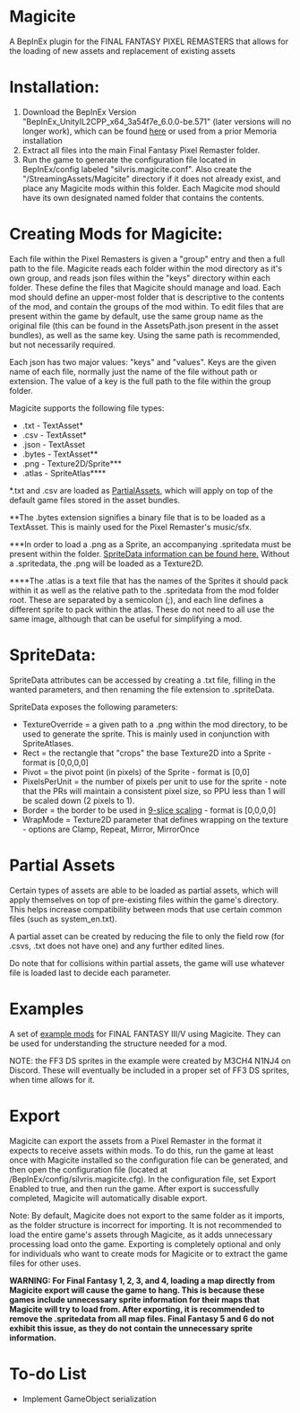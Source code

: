 # Magicite
A BepInEx plugin for the FINAL FANTASY PIXEL REMASTERS that allows for the loading of new assets and replacement of existing assets

# Installation:
1. Download the BepInEx Version "BepInEx_UnityIL2CPP_x64_3a54f7e_6.0.0-be.571" (later versions will no longer work), which can be found [here](https://builds.bepinex.dev/projects/bepinex_be/571/BepInEx_UnityIL2CPP_x64_3a54f7e_6.0.0-be.571.zip) or used from a prior Memoria installation
2. Extract all files into the main Final Fantasy Pixel Remaster folder.
3. Run the game to generate the configuration file located in BepInEx/config labeled "silvris.magicite.conf". Also create the "/StreamingAssets/Magicite" directory if it does not already exist, and place any Magicite mods within this folder. Each Magicite mod should have its own designated named folder that contains the contents.

# Creating Mods for Magicite:
Each file within the Pixel Remasters is given a "group" entry and then a full path to the file. 
Magicite reads each folder within the mod directory as it's own group, and reads json files within the "keys" directory within each folder. 
These define the files that Magicite should manage and load. 
Each mod should define an upper-most folder that is descriptive to the contents of the mod, and contain the groups of the mod within.
To edit files that are present within the game by default, use the same group name as the original file (this can be found in the AssetsPath.json present in the asset bundles), as well as the same key. 
Using the same path is recommended, but not necessarily required.

Each json has two major values: "keys" and "values". 
Keys are the given name of each file, normally just the name of the file without path or extension. 
The value of a key is the full path to the file within the group folder.

Magicite supports the following file types:
* .txt - TextAsset\*
* .csv - TextAsset\*
* .json - TextAsset
* .bytes - TextAsset\*\*
* .png - Texture2D/Sprite\*\*\*
* .atlas - SpriteAtlas\*\*\*\*

\*.txt and .csv are loaded as [PartialAssets](#Partial-Assets), which will apply on top of the default game files stored in the asset bundles.

\*\*The .bytes extension signifies a binary file that is to be loaded as a TextAsset. This is mainly used for the Pixel Remaster's music/sfx.

\*\*\*In order to load a .png as a Sprite, an accompanying .spritedata must be present within the folder. [SpriteData information can be found here.](#SpriteData)
Without a .spritedata, the .png will be loaded as a Texture2D.

\*\*\*\*The .atlas is a text file that has the names of the Sprites it should pack within it as well as the relative path to the .spritedata from the mod folder root. These are separated by a semicolon (;), and each line defines a different sprite to pack within the atlas. These do not need to all use the same image, although that can be useful for simplifying a mod.


# SpriteData:
SpriteData attributes can be accessed by creating a .txt file, filling in the wanted parameters, and then renaming the file extension to .spriteData.

SpriteData exposes the following parameters:
* TextureOverride = a given path to a .png within the mod directory, to be used to generate the sprite. This is mainly used in conjunction with SpriteAtlases.
* Rect = the rectangle that "crops" the base Texture2D into a Sprite - format is [0,0,0,0]
* Pivot = the pivot point (in pixels) of the Sprite - format is [0,0]
* PixelsPerUnit = the number of pixels per unit to use for the sprite - note that the PRs will maintain a consistent pixel size, so PPU less than 1 will be scaled down (2 pixels to 1).
* Border = the border to be used in [9-slice scaling](https://docs.unity3d.com/Manual/9SliceSprites.html) - format is [0,0,0,0]
* WrapMode = Texture2D parameter that defines wrapping on the texture - options are Clamp, Repeat, Mirror, MirrorOnce

# Partial Assets

Certain types of assets are able to be loaded as partial assets, which will apply themselves on top of pre-existing files within the game's directory. This helps increase compatibility between mods that use certain common files (such as system_en.txt).

A partial asset can be created by reducing the file to only the field row (for .csvs, .txt does not have one) and any further edited lines.

Do note that for collisions within partial assets, the game will use whatever file is loaded last to decide each parameter.

# Examples
A set of [example mods](https://drive.google.com/drive/folders/10SN6KzV-_SJOqW6tCNYx6uenyI4K0saY?usp=sharing) for FINAL FANTASY III/V using Magicite. They can be used for understanding the structure needed for a mod.

NOTE: the FF3 DS sprites in the example were created by M3CH4 N1NJ4 on Discord. These will eventually be included in a proper set of FF3 DS sprites, when time allows for it.

# Export

Magicite can export the assets from a Pixel Remaster in the format it expects to receive assets within mods. To do this, run the game at least once with Magicite installed so the configuration file can be generated, and then open the configuration file (located at <game folder>/BepInEx/config/silvris.magicite.cfg). In the configuration file, set Export Enabled to true, and then run the game. After export is successfully completed, Magicite will automatically disable export.
  
Note: By default, Magicite does not export to the same folder as it imports, as the folder structure is incorrect for importing. It is not recommended to load the entire game's assets through Magicite, as it adds unnecessary processing load onto the game. Exporting is completely optional and only for individuals who want to create mods for Magicite or to extract the game files for other uses.
  
**WARNING: For Final Fantasy 1, 2, 3, and 4, loading a map directly from Magicite export will cause the game to hang. This is because these games include unnecessary sprite information for their maps that Magicite will try to load from. After exporting, it is recommended to remove the .spritedata from all map files. Final Fantasy 5 and 6 do not exhibit this issue, as they do not contain the unnecessary sprite information.**
  
# To-do List
* Implement GameObject serialization
